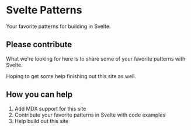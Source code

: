 # Svelte Patterns

Your favorite patterns for building in Svelte.

## Please contribute

What we're looking for here is to share some of your favorite patterns with Svelte.

Hoping to get some help finishing out this site as well.

## How you can help

1. Add MDX support for this site
2. Contribute your favorite patterns in Svelte with code examples
3. Help build out this site
